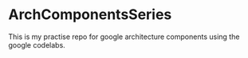 # ArchComponentsSeries
This is my practise repo for google architecture components using the google codelabs.
